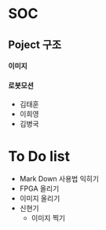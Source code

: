 # SOC 

## Poject 구조
#### 이미지
#### 로봇모션
  - 김태훈
  - 이희영
  - 김병국


# To Do list
  - Mark Down  사용법 익히기
  - FPGA 올리기
  - 이미지 올리기
  - 신현기
    - 이미지 찍기
